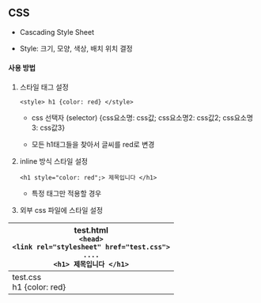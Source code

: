 ## CSS

* Cascading Style Sheet

* Style: 크기, 모양, 색상, 배치 위치 결정



#### 사용 방법

1. 스타일 태그 설정

   ``<style>
       h1 {color: red}
   </style>``


   * css 선택자 (selector) {css요소명: css값; css요소명2: css값2; css요소명3: css값3}

   * 모든 h1태그들을 찾아서 글씨를 red로 변경

2. inline 방식 스타일 설정

   ``<h1 style="color: red";> 제목입니다 </h1>``

   * 특정 태그만 적용할 경우

3. 외부 css 파일에 스타일 설정

| test.html<br />``<head>``<br />``<link rel="stylesheet" href="test.css">``<br />``....``<br />``<h1> 제목입니다 </h1>`` |
| ------------------------------------------------------------ |
| test.css<br />h1 {color: red}                                |